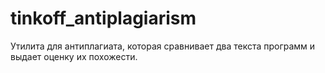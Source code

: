 # tinkoff_antiplagiarism
Утилита для антиплагиата, которая сравнивает два текста программ и выдает оценку их похожести.
